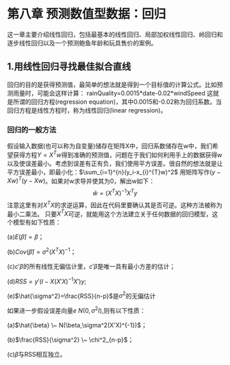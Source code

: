 # 第八章 预测数值型数据：回归
这一章主要介绍线性回归，包括最基本的线性回归、局部加权线性回归、岭回归和逐步线性回归以及一个预测鲍鱼年龄和玩具售价的案例。

## 1.用线性回归寻找最佳拟合直线
回归的目的是获得预测值，最简单的想法就是得到一个目标值的计算公式。比如预测雨量时，可能会这样计算：
rainQuality=0.0015\*date-0.02\*windSpeed
这就是所谓的回归方程(regression equation)，其中0.0015和-0.02称为回归系数。当回归方程是线性方程时，称为线性回归(linear regression)。
### 回归的一般方法

假设输入数据(也可以称为自变量)储存在矩阵X中，回归系数储存在w中，我们希望获得方程$Y=X^Tw$得到准确的预测值，问题在于我们如何利用手上的数据获得w以及使误差最小。考虑到误差有正有负，我们使用平方误差。很自然的想法就是让平方误差最小，即最小化：$\sum_{i=1}^{n}(y_i-x_{i}^{T}w)^2$
用矩阵写作$(y-Xw)^T(y-Xw)$。如果对w求导并使其为0，解出w如下：$$\hat{w}=(X^TX)^{-1}X^Ty$$
注意这里有对$X^TX$的求逆运算，因此在代码里要确认其是否可逆。这种方法被称为最小二乘法。
只要$X^TX$可逆，就能用这个方法建立关于任何数据的回归模型，这个模型有如下性质：

(a)$E(\hat{\beta})=\beta$；

(b)$Cov(\hat{\beta})=\sigma^2(X^TX)^{-1}$；

(c)$c'\beta$的所有线性无偏估计里，$c'\hat{\beta}$是唯一具有最小方差的估计；

(d)$RSS=y'(I-X(X'X)^{-1}X')y$;

(e)$\hat{\sigma^2}=\frac{RSS}{n-p}$是$\sigma^2$的无偏估计

如果进一步假设误差向量$e~N(0,\sigma^2I)$,则有以下性质：

(a)$\hat{\beta} \~ N(\beta,\sigma^2(X'X)^{-1})$；

(b)$\frac{RSS}{\sigma^2} \~ \chi^2_{n-p}$；

(c)$\hat{\beta}$与RSS相互独立。

